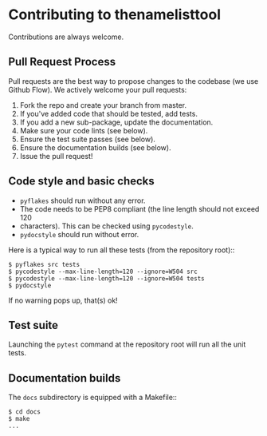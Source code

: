 # Contributing to thenamelisttool

Contributions are always welcome.

## Pull Request Process

Pull requests are the best way to propose changes to the codebase (we use Github
Flow). We actively welcome your pull requests:

1. Fork the repo and create your branch from master.
2. If you've added code that should be tested, add tests.
3. If you add a new sub-package, update the documentation.
4. Make sure your code lints (see below).
5. Ensure the test suite passes (see below).
6. Ensure the documentation builds (see below).
7. Issue the pull request!

## Code style and basic checks

* `pyflakes` should run without any error.
* The code needs to be PEP8 compliant (the line length should not exceed  120
* characters). This can be checked using `pycodestyle`.
* `pydocstyle` should run without error.

Here is a typical way to run all these tests (from the repository root)::

    $ pyflakes src tests
    $ pycodestyle --max-line-length=120 --ignore=W504 src
    $ pycodestyle --max-line-length=120 --ignore=W504 tests
    $ pydocstyle

If no warning pops up, that(s) ok!

## Test suite

Launching the `pytest` command at the repository root will run all the unit
tests. 

## Documentation builds

The `docs` subdirectory is equipped with a Makefile::

    $ cd docs
    $ make
    ...
